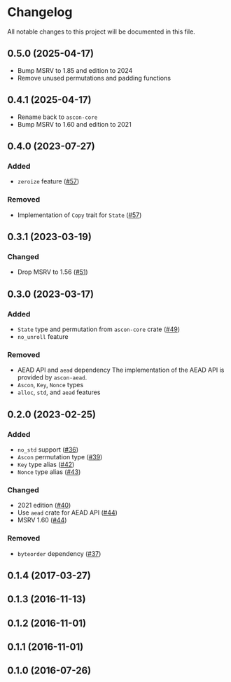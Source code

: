 # Changelog

All notable changes to this project will be documented in this file.

## 0.5.0 (2025-04-17)

* Bump MSRV to 1.85 and edition to 2024
* Remove unused permutations and padding functions

## 0.4.1 (2025-04-17)

* Rename back to `ascon-core`
* Bump MSRV to 1.60 and edition to 2021

## 0.4.0 (2023-07-27)
### Added
- `zeroize` feature ([#57])

### Removed
- Implementation of `Copy` trait for `State` ([#57])

[#57]: https://github.com/RustCrypto/sponges/pull/57

## 0.3.1 (2023-03-19)
### Changed
- Drop MSRV to 1.56 ([#51])

[#51]: https://github.com/RustCrypto/sponges/pull/51

## 0.3.0 (2023-03-17)
### Added
- `State` type and permutation from `ascon-core` crate ([#49])
- `no_unroll` feature

### Removed
- AEAD API and `aead` dependency
  The implementation of the AEAD API is provided by `ascon-aead`.
- `Ascon`, `Key`, `Nonce` types
- `alloc`, `std`, and `aead` features

[#49]: https://github.com/RustCrypto/sponges/pull/49

## 0.2.0 (2023-02-25)
### Added
-  `no_std` support ([#36])
- `Ascon` permutation type ([#39])
- `Key` type alias ([#42])
- `Nonce` type alias ([#43])

### Changed
- 2021 edition ([#40])
- Use `aead` crate for AEAD API ([#44])
- MSRV 1.60 ([#44])

### Removed
- `byteorder` dependency ([#37])

[#36]: https://github.com/RustCrypto/sponges/pull/36
[#37]: https://github.com/RustCrypto/sponges/pull/37
[#39]: https://github.com/RustCrypto/sponges/pull/39
[#40]: https://github.com/RustCrypto/sponges/pull/40
[#42]: https://github.com/RustCrypto/sponges/pull/42
[#43]: https://github.com/RustCrypto/sponges/pull/43
[#44]: https://github.com/RustCrypto/sponges/pull/44

## 0.1.4 (2017-03-27)

## 0.1.3 (2016-11-13)

## 0.1.2 (2016-11-01)

## 0.1.1 (2016-11-01)

## 0.1.0 (2016-07-26)
